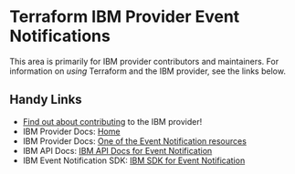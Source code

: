 # Terraform IBM Provider Event Notifications
<!-- markdownlint-disable MD026 -->
This area is primarily for IBM provider contributors and maintainers. For information on _using_ Terraform and the IBM provider, see the links below.


## Handy Links
* [Find out about contributing](../../../.github/CONTRIBUTING.md) to the IBM provider!
* IBM Provider Docs: [Home](https://registry.terraform.io/providers/IBM-Cloud/ibm/latest/docs)
* IBM Provider Docs: [One of the Event Notification resources](https://registry.terraform.io/providers/IBM-Cloud/ibm/latest/docs/resources/en_destination)
* IBM API Docs: [IBM API Docs for Event Notification](https://cloud.ibm.com/apidocs/event-notifications/event-notifications)
* IBM Event Notification SDK: [IBM SDK for Event Notification](https://github.com/IBM/event-notifications-go-admin-sdk/tree/main/eventnotificationsv1)

